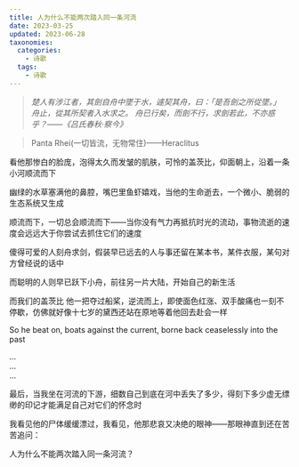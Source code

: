 ```yaml
---
title: 人为什么不能两次踏入同一条河流
date: 2023-03-25
updated: 2023-06-28
taxonomies:
  categories:
    - 诗歌
  tags:
    - 诗歌
---
```


> *楚人有涉江者，其劍自舟中墜于水，遽契其舟，曰：「是吾劍之所從墜。」 舟止，從其所契者入水求之。 舟已行矣，而劍不行，求劍若此，不亦惑乎？——《吕氏春秋·察今》*  

> Panta Rhei(一切皆流，无物常住)——Heraclitus  

看他那惨白的脸庞，泡得太久而发皱的肌肤，可怜的盖茨比，仰面朝上，沿着一条小河顺流而下  

幽绿的水草塞满他的鼻腔，嘴巴里鱼虾嬉戏，当他的生命逝去，一个微小、脆弱的生态系统又生成  

顺流而下，一切总会顺流而下——当你没有气力再抵抗时光的流动，事物流逝的速度会远远大于你尝试去抓住它们的速度  

傻得可爱的人刻舟求剑，假装早已远去的人与事还留在某本书，某件衣服，某句对方曾经说的话中  

而聪明的人则早已跃下小舟，前往另一片大陆，开始自己的新生活  

而我们的盖茨比 他一把夺过船桨，逆流而上，即使面色红涨、双手酸痛也一刻不停歇，仿佛就好像十七岁的黛西还站在原地等着他回去赴会一样  

So he beat on, boats against the current, borne back ceaselessly into the past  

...  
...  
...  

最后，当我坐在河流的下游，细数自己到底在河中丢失了多少，得刻下多少虚无缥缈的印记才能满足自己对它们的怀念时  

我看见他的尸体缓缓漂过，我看见，他那悲哀又决绝的眼神——那眼神直到还在苦苦追问：  

人为什么不能两次踏入同一条河流？  